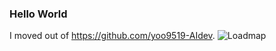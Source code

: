 ### Hello World
I moved out of https://github.com/yoo9519-AIdev.
![Loadmap](https://user-images.githubusercontent.com/67354235/126070544-961f8247-5998-4235-9c44-ba43b5274f70.png)
